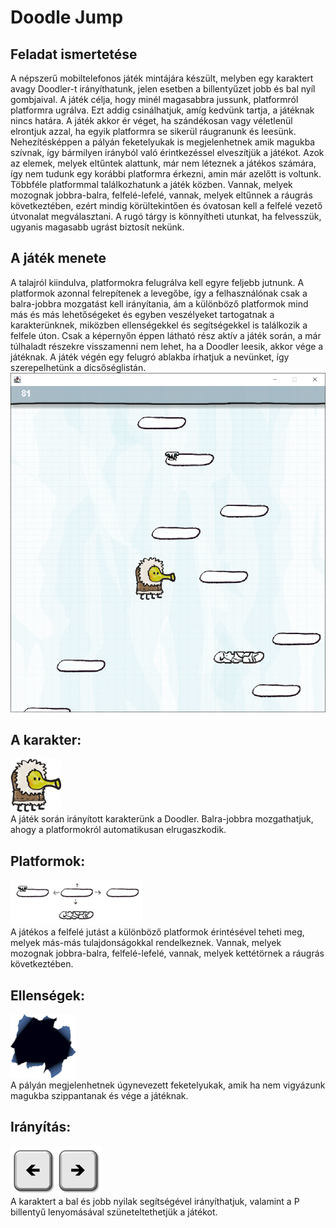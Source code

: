 # Doodle Jump
## Feladat ismertetése
A népszerű mobiltelefonos játék mintájára készült, melyben egy karaktert avagy Doodler-t irányíthatunk, jelen esetben a billentyűzet jobb és bal nyíl gombjaival. A játék célja, hogy minél magasabbra jussunk, platformról platformra ugrálva. Ezt addig csinálhatjuk, amíg kedvünk tartja, a játéknak nincs határa. A játék akkor ér véget, ha szándékosan vagy véletlenül elrontjuk azzal, ha egyik platformra se sikerül ráugranunk és leesünk. Nehezítésképpen a pályán feketelyukak is megjelenhetnek amik magukba szívnak, így bármilyen irányból való érintkezéssel elveszítjük a játékot. Azok az elemek, melyek eltűntek alattunk, már nem léteznek a játékos számára, így nem tudunk egy korábbi platformra érkezni, amin már azelőtt is voltunk. Többféle platformmal találkozhatunk a játék közben. Vannak, melyek mozognak jobbra-balra, felfelé-lefelé, vannak, melyek eltűnnek a ráugrás következtében, ezért mindig körültekintően és óvatosan kell a felfelé vezető útvonalat megválasztani. A rugó tárgy is könnyítheti utunkat, ha felvesszük, ugyanis magasabb ugrást biztosít nekünk.

## A játék menete
A talajról kiindulva, platformokra felugrálva kell egyre feljebb jutnunk. A platformok azonnal felrepítenek a levegőbe, így a felhasználónak csak a balra-jobbra mozgatást kell irányítania, ám a különböző platformok mind más és más lehetőségeket és egyben veszélyeket tartogatnak a karakterünknek, miközben ellenségekkel és segítségekkel is találkozik a felfele úton. Csak a képernyőn éppen látható rész aktív a játék során, a már túlhaladt részekre visszamenni nem lehet, ha a Doodler leesik, akkor vége a játéknak. A játék végén egy felugró ablakba írhatjuk a nevünket, így szerepelhetünk a dicsőséglistán.
![](pictures/gameplay.png)
## A karakter:
![](pictures/doodle.png)<br>
A játék során irányított karakterünk a Doodler. Balra-jobbra mozgathatjuk, ahogy a platformokról automatikusan elrugaszkodik.
## Platformok:
![](pictures/platforms.png)<br> 
A játékos a felfelé jutást a különböző platformok érintésével teheti meg, melyek más-más tulajdonságokkal rendelkeznek. Vannak, melyek mozognak jobbra-balra, felfelé-lefelé, vannak, melyek kettétörnek a ráugrás következtében.
## Ellenségek:
![](pictures/blackhole.png)<br>
A pályán megjelenhetnek úgynevezett feketelyukak, amik ha nem vigyázunk magukba szippantanak és vége a játéknak.
## Irányítás:
![](pictures/control.png)<br>
A karaktert a bal és jobb nyilak segítségével irányíthatjuk, valamint a P billentyű lenyomásával szüneteltethetjük a játékot.